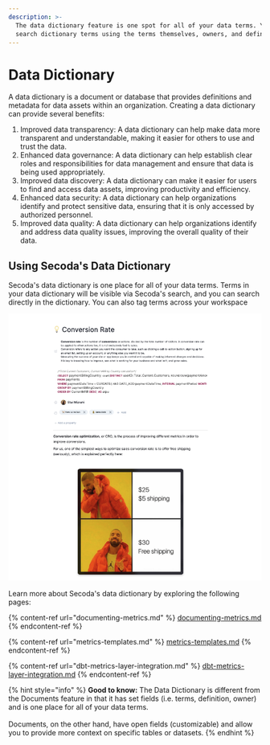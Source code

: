 ```yaml
---
description: >-
  The data dictionary feature is one spot for all of your data terms. You can
  search dictionary terms using the terms themselves, owners, and definitions.
---
```


# Data Dictionary

A data dictionary is a document or database that provides definitions and metadata for data assets within an organization. Creating a data dictionary can provide several benefits:

1. Improved data transparency: A data dictionary can help make data more transparent and understandable, making it easier for others to use and trust the data.
2. Enhanced data governance: A data dictionary can help establish clear roles and responsibilities for data management and ensure that data is being used appropriately.
3. Improved data discovery: A data dictionary can make it easier for users to find and access data assets, improving productivity and efficiency.
4. Enhanced data security: A data dictionary can help organizations identify and protect sensitive data, ensuring that it is only accessed by authorized personnel.
5. Improved data quality: A data dictionary can help organizations identify and address data quality issues, improving the overall quality of their data.

## Using Secoda's Data Dictionary

Secoda's data dictionary is one place for all of your data terms. Terms in your data dictionary will be visible via Secoda's search, and you can search directly in the dictionary. You can also tag terms across your workspace&#x20;

![](<../../.gitbook/assets/Screen Shot 2022-04-08 at 12.36.32 PM.png>)

Learn more about Secoda's data dictionary by exploring the following pages:

{% content-ref url="documenting-metrics.md" %}
[documenting-metrics.md](documenting-metrics.md)
{% endcontent-ref %}

{% content-ref url="metrics-templates.md" %}
[metrics-templates.md](metrics-templates.md)
{% endcontent-ref %}

{% content-ref url="dbt-metrics-layer-integration.md" %}
[dbt-metrics-layer-integration.md](dbt-metrics-layer-integration.md)
{% endcontent-ref %}

{% hint style="info" %}
**Good to know:** The Data Dictionary is different from the Documents feature in that it has set fields (i.e. terms, definition, owner) and is one place for all of your data terms. \
\
Documents, on the other hand, have open fields (customizable) and allow you to provide more context on specific tables or datasets.&#x20;
{% endhint %}
